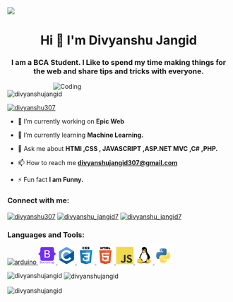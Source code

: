 <img src="https://camo.githubusercontent.com/a93031e8b1d874c7d1f76754c67db6530b3087117e7e5ca4dd9c0d903d53efaf/68747470733a2f2f7170682e6366322e71756f726163646e2e6e65742f6d61696e2d71696d672d6661376234626463336232663733653734396535633263363436643461653133">
<h1 align="center">Hi 👋 I'm Divyanshu Jangid</h1>
<h3 align="center">I am a BCA Student. I Like to spend my time making things for the web and share tips and tricks with everyone.</h3>
<img align="right" alt="Coding" width="400" src="https://i.pinimg.com/originals/e8/f4/53/e8f453469a3ec97ecd354df465d73913.gif">
<p align="left"> <img src="https://komarev.com/ghpvc/?username=divyanshujangid&label=Profile%20views&color=0e75b6&style=flat" alt="divyanshujangid" /> </p>

<p align="left"> <a href="https://twitter.com/divyanshu307" target="blank"><img src="https://img.shields.io/twitter/follow/divyanshu307?logo=twitter&style=for-the-badge" alt="divyanshu307" /></a> </p>

- 🔭 I’m currently working on **Epic Web**

- 🌱 I’m currently learning **Machine Learning.**

- 💬 Ask me about **HTMl ,CSS , JAVASCRIPT  ,ASP.NET MVC ,C# ,PHP.**

- 📫 How to reach me **divyanshujangid307@gmail.com**

- ⚡ Fun fact **I am Funny.**

<h3 align="left">Connect with me:</h3>
<p align="left">
<a href="https://twitter.com/divyanshu307" target="blank"><img align="center" src="https://raw.githubusercontent.com/rahuldkjain/github-profile-readme-generator/master/src/images/icons/Social/twitter.svg" alt="divyanshu307" height="30" width="40" /></a>
<a href="https://fb.com/divyanshu_jangid7" target="blank"><img align="center" src="https://raw.githubusercontent.com/rahuldkjain/github-profile-readme-generator/master/src/images/icons/Social/facebook.svg" alt="divyanshu_jangid7" height="30" width="40" /></a>
<a href="https://instagram.com/divyanshu_jangid7" target="blank"><img align="center" src="https://raw.githubusercontent.com/rahuldkjain/github-profile-readme-generator/master/src/images/icons/Social/instagram.svg" alt="divyanshu_jangid7" height="30" width="40" /></a>
</p>

<h3 align="left">Languages and Tools:</h3>
<p align="left"> <a href="https://www.arduino.cc/" target="_blank" rel="noreferrer"> <img src="https://cdn.worldvectorlogo.com/logos/arduino-1.svg" alt="arduino" width="40" height="40"/> </a> <a href="https://getbootstrap.com" target="_blank" rel="noreferrer"> <img src="https://raw.githubusercontent.com/devicons/devicon/master/icons/bootstrap/bootstrap-plain-wordmark.svg" alt="bootstrap" width="40" height="40"/> </a> <a href="https://www.cprogramming.com/" target="_blank" rel="noreferrer"> <img src="https://raw.githubusercontent.com/devicons/devicon/master/icons/c/c-original.svg" alt="c" width="40" height="40"/> </a> <a href="https://www.w3schools.com/css/" target="_blank" rel="noreferrer"> <img src="https://raw.githubusercontent.com/devicons/devicon/master/icons/css3/css3-original-wordmark.svg" alt="css3" width="40" height="40"/> </a> <a href="https://www.w3.org/html/" target="_blank" rel="noreferrer"> <img src="https://raw.githubusercontent.com/devicons/devicon/master/icons/html5/html5-original-wordmark.svg" alt="html5" width="40" height="40"/> </a> <a href="https://developer.mozilla.org/en-US/docs/Web/JavaScript" target="_blank" rel="noreferrer"> <img src="https://raw.githubusercontent.com/devicons/devicon/master/icons/javascript/javascript-original.svg" alt="javascript" width="40" height="40"/> </a> <a href="https://www.linux.org/" target="_blank" rel="noreferrer"> <img src="https://raw.githubusercontent.com/devicons/devicon/master/icons/linux/linux-original.svg" alt="linux" width="40" height="40"/> </a> <a href="https://www.python.org" target="_blank" rel="noreferrer"> <img src="https://raw.githubusercontent.com/devicons/devicon/master/icons/python/python-original.svg" alt="python" width="40" height="40"/> </a> </p>

<p><img align="left" src="https://github-readme-stats.vercel.app/api/top-langs?username=divyanshujangid&show_icons=true&locale=en&layout=compact" alt="divyanshujangid" /></p>

<p>&nbsp;<img align="center" src="https://github-readme-stats.vercel.app/api?username=divyanshujangid&show_icons=true&locale=en" alt="divyanshujangid" /></p>

<p><img align="center" src="https://github-readme-streak-stats.herokuapp.com/?user=divyanshujangid&" alt="divyanshujangid" /></p>
